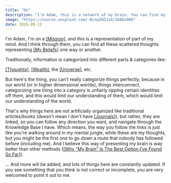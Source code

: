 ```yaml
---
title: "Hi"
description: "I'm Adam, this is a network of my brain. You can find my thoughts, journals here, and you can see that they are interlinked to each other, like nodes on a net, which means that the path you take to explore my thoughts, is very likely that it's unique to you. Isn't it interesting?"
image: "https://source.unsplash.com/-BcnpZHZJx4/1600x900"
date: 2020-09-13
---
```


I'm Adam, I'm on a [[Mission]](/blog/mission), and this is a representation of part of my mind. And I think through them, you can find all these scattered thoughts representing [[My Beliefs]](/blog/my-beliefs) one way or another.

Traditionally, information is categorized into different parts & categories like:

[[Thoughts]](/blog/thoughts), [[Wealth]](/blog/wealth), the [[Universe]](/blog/universe), etc.

But here's the thing, you can't really categorize things perfectly, because in our world (or in higher dimensional worlds), things interconnect, categorizing one thing into a category is unfairly ripping certain identities off them, and this would limit our understanding of them, which would limit our understanding of the world.

That's why things here are not artificially organized like traditional articles/books (doesn't mean I don't have [[Journals]](/blog/journals)), but rather, they are linked, so you can follow any direction you want, and navigate through the Knowledge Base I have. Which means, the way you follow the links is just like you're walking around in my mental jungle, while these are my thoughts, but you might be the first one to go down a route that nobody has followed before (including me). And I believe this way of presenting my brain is way better than other methods ([[Why "My Brain" Is The Best Option I've Found So Far]](/blog/why-my-brain-is-the-best-option-i-ve-found-so-far)).

... And more will be added, and lots of things here are constantly updated. If you see something that you think is not correct or incomplete, you are very welcomed to point it out to me.

